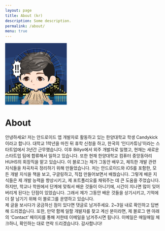 ```yaml
---
layout: page
title: About (kr)
description: Some description.
permalink: /about/
menu: true
---
```


<img class="img-rounded" src="/assets/img/uploads/profile.png" alt="Thiago Rossener" width="200">

# About

 안녕하세요! 저는 안드로이드 앱 개발자로 활동하고 있는 한양대학교 학생 Candykick이라고 합니다. 대학교 1학년을 마친 뒤 휴학 신청을 하고, 한국의 ‘인디카튜닝’이라는 스타트업에서 3년간 근무했습니다. 이후 Billyo에서 외주 개발자로 일했고, 현재는 새로운 스타트업 팀에 합류해서 일하고 있습니다. 또한 현재 한양대학교 컴퓨터 중앙동아리 HUHS의 회장직을 맡고 있습니다.
 이 블로그는 제가 그동안 배우고, 체득한 개발 관련 지식들을 차곡차곡 정리하기 위해 만들었습니다. 저는 안드로이드와 iOS를 포함한, 모든 개발 지식을 책을 보고, 구글링하고, 직접 만들어보면서 배웠습니다. 그렇게 배운 지식들은 제 개발 능력을 향상시키고, 제 포트폴리오를 채워주는 데 큰 도움을 주었습니다. 하지만, 학교나 학원에서 단계에 맞춰서 배운 것들이 아니기에, 시간이 지나면 많이 잊어버리게 된다는 단점이 있었습니다. 그래서 제가 그동안 배운 것들을 상기시키고, 기억에 더 잘 남기기 위해 이 블로그를 운영하고 있습니다.  
 제 글을 보시다가 궁금하신 점이 있다면 댓글로 남겨주세요. 2~3일 내로 확인하고 답변해 드리겠습니다. 또한, 만약 함께 일할 개발자를 찾고 계신 분이라면, 제 블로그 맨 아래의 ‘Contact’ 페이지를 통해 저한테 이메일을 남겨주시면 됩니다. 이메일은 매일매일 체크하니, 확인하는 대로 연락 드리겠습니다. 감사합니다!  
